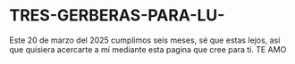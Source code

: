 # TRES-GERBERAS-PARA-LU-
Este 20 de marzo del 2025 cumplimos seis meses, sé que estas lejos, así que quisiera acercarte a mí mediante esta pagina que cree para ti. TE AMO
